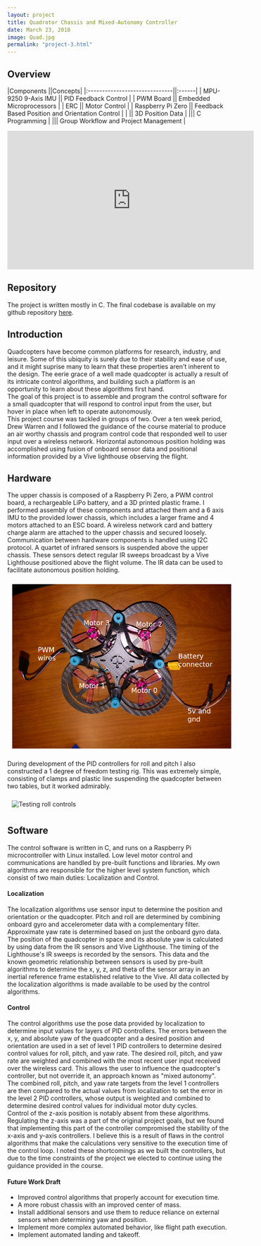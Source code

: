 ```yaml
---
layout: project
title: Quadrotor Chassis and Mixed-Autonomy Controller
date: March 23, 2018
image: Quad.jpg
permalink: "project-3.html"
---
```


## Overview

|Components                     ||Concepts|
|:------------------------------||:------|
|    MPU-9250 9-Axis IMU    ||  PID Feedback Control  |
|    PWM Board  ||    Embedded Microprocessors  |
|    ERC      ||    Motor Control  |
|    Raspberry Pi Zero    ||    Feedback Based Position and Orientation Control  |
|                               ||  3D Position Data  |
|||    C Programming  |
|||  Group Workflow and Project Management  |



<!--
Todo:
-->

<iframe width="560" height="315" src="https://www.youtube.com/embed/VJnbBmU5wRM" frameborder="0" style="display: block; margin-left: auto; margin-right: auto;" allow="accelerometer; autoplay; encrypted-media; gyroscope; picture-in-picture" allowfullscreen></iframe>

## Repository

The project is written mostly in C. The final codebase is available on my github repository [here](https://github.com/idtx314/ME-495-Quadcopter).

## Introduction

Quadcopters have become common platforms for research, industry, and leisure. Some of this ubiquity is surely due to their stability and ease of use, and it might suprise many to learn that these properties aren't inherent to the design. The eerie grace of a well made quadcopter is actually a result of its intricate control algorithms, and building such a platform is an opportunity to learn about these algorithms first hand.  
The goal of this project is to assemble and program the control software for a small quadcopter that will respond to control input from the user, but hover in place when left to operate autonomously.  
This project course was tackled in groups of two. Over a ten week period, Drew Warren and I followed the guidance of the course material to produce an air worthy chassis and program control code that responded well to user input over a wireless network. Horizontal autonomous position holding was accomplished using fusion of onboard sensor data and positional information provided by a Vive lighthouse observing the flight.  


## Hardware

The upper chassis is composed of a Raspberry Pi Zero, a PWM control board, a rechargeable LiPo battery, and a 3D printed plastic frame. I performed assembly of these components and attached them and a 6 axis IMU to the provided lower chassis, which includes a larger frame and 4 motors attached to an ESC board. A wireless network card and battery charge alarm are attached to the upper chassis and secured loosely. Communication between hardware components is handled using I2C protocol. 
A quartet of infrared sensors is suspended above the upper chassis. These sensors detect regular IR sweeps broadcast by a Vive Lighthouse positioned above the flight volume. The IR data can be used to facilitate autonomous position holding.  

<img src="./public/images/quadcopter/chassis.png" alt="Chassis Layout" width="500" style="display: block; margin-left: auto; margin-right: auto; padding: 10px;"/>

During development of the PID controllers for roll and pitch I also constructed a 1 degree of freedom testing rig. This was extremely simple, consisting of clamps and plastic line suspending the quadcopter between two tables, but it worked admirably.  

<img src="./public/images/quadcopter/control_test.gif" alt="Testing roll controls" width="500" style="display: block; margin-left: auto; margin-right: auto; padding: 10px;"/>

## Software
The control software is written in C, and runs on a Raspberry Pi microcontroller with Linux installed. Low level motor control and communications are handled by pre-built functions and libraries. My own algorithms are responsible for the higher level system function, which consist of two main duties: Localization and Control.



#### Localization
The localization algorithms use sensor input to determine the position and orientation or the quadcopter. Pitch and roll are determined by combining onboard gyro and accelerometer data with a complementary filter. Approximate yaw rate is determined based on just the onboard gyro data. The position of the quadcopter in space and its absolute yaw is calculated by using data from the IR sensors and Vive Lighthouse. The timing of the Lighthouse's IR sweeps is recorded by the sensors. This data and the known geometric relationship between sensors is used by pre-built algorithms to determine the x, y, z, and theta of the sensor array in an inertial reference frame established relative to the Vive. All data collected by the localization algorithms is made available to be used by the control algorithms.

#### Control
The control algorithms use the pose data provided by localization to determine input values for layers of PID controllers. The errors between the x, y, and absolute yaw of the quadcopter and a desired position and orientation are used in a set of level 1 PID controllers to determine desired control values for roll, pitch, and yaw rate. The desired roll, pitch, and yaw rate are weighted and combined with the most recent user input received over the wireless card. This allows the user to influence the quadcopter's controller, but not override it, an approach known as "mixed autonomy".  
The combined roll, pitch, and yaw rate targets from the level 1 controllers are then compared to the actual values from localization to set the error in the level 2 PID controllers, whose output is weighted and combined to determine desired control values for individual motor duty cycles.  
Control of the z-axis position is notably absent from these algorithms. Regulating the z-axis was a part of the original project goals, but we found that implementing this part of the controller compromised the stability of the x-axis and y-axis controllers. I believe this is a result of flaws in the control algorithms that make the calculations very sensitive to the execution time of the control loop. I noted these shortcomings as we built the controllers, but due to the time constraints of the project we elected to continue using the guidance provided in the course.



#### Future Work Draft
* Improved control algorithms that properly account for execution time.
* A more robust chassis with an improved center of mass.
* Install additional sensors and use them to reduce reliance on external sensors when determining yaw and position.
* Implement more complex automated behavior, like flight path execution.
* Implement automated landing and takeoff.



